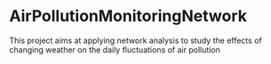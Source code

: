 # AirPollutionMonitoringNetwork
This project aims at applying network analysis to study the effects of changing weather on the daily fluctuations of air pollution
